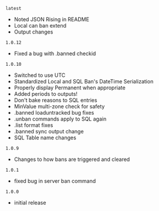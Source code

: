 ﻿`latest`
- Noted JSON Rising in README
- Local can ban extend
- Output changes

`1.0.12`
- Fixed a bug with .banned checkid

`1.0.10`
- Switched to use UTC
- Standardized Local and SQL Ban's DateTime Serialization
- Properly display Permanent when appropriate
- Added periods to outputs!
- Don't bake reasons to SQL entries
- MinValue multi-zone check for safety
- .banned loaduntracked bug fixes
- .unban commands apply to SQL again
- .list format fixes
- .banned sync output change
- SQL Table name changes

`1.0.9`
- Changes to how bans are triggered and cleared

`1.0.1`
- fixed bug in server ban command

`1.0.0`
- initial release